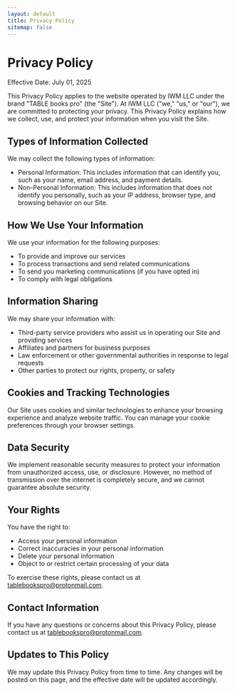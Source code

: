 ```yaml
---
layout: default
title: Privacy Policy
sitemap: false
---
```


# Privacy Policy

Effective Date: July 01, 2025

This Privacy Policy applies to the website operated by IWM LLC under the brand "TABLE books pro" (the "Site"). At IWM LLC ("we," "us," or "our"), we are committed to protecting your privacy. This Privacy Policy explains how we collect, use, and protect your information when you visit the Site.

## Types of Information Collected

We may collect the following types of information:

- Personal Information: This includes information that can identify you, such as your name, email address, and payment details.
- Non-Personal Information: This includes information that does not identify you personally, such as your IP address, browser type, and browsing behavior on our Site.

## How We Use Your Information

We use your information for the following purposes:

- To provide and improve our services
- To process transactions and send related communications
- To send you marketing communications (if you have opted in)
- To comply with legal obligations

## Information Sharing

We may share your information with:

- Third-party service providers who assist us in operating our Site and providing services
- Affiliates and partners for business purposes
- Law enforcement or other governmental authorities in response to legal requests
- Other parties to protect our rights, property, or safety

## Cookies and Tracking Technologies

Our Site uses cookies and similar technologies to enhance your browsing experience and analyze website traffic. You can manage your cookie preferences through your browser settings.

## Data Security

We implement reasonable security measures to protect your information from unauthorized access, use, or disclosure. However, no method of transmission over the internet is completely secure, and we cannot guarantee absolute security.

## Your Rights

You have the right to:

- Access your personal information
- Correct inaccuracies in your personal information
- Delete your personal information
- Object to or restrict certain processing of your data

To exercise these rights, please contact us at tablebookspro@protonmail.com.

## Contact Information

If you have any questions or concerns about this Privacy Policy, please contact us at tablebookspro@protonmail.com.

## Updates to This Policy

We may update this Privacy Policy from time to time. Any changes will be posted on this page, and the effective date will be updated accordingly.

